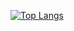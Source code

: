 [![Top Langs](https://github-readme-stats.vercel.app/api/top-langs/?username=brienna&hide=html,Jupyter+Notebook&theme=dark&layout=compact&langs_count=6)](https://github.com/brienna/readme)
